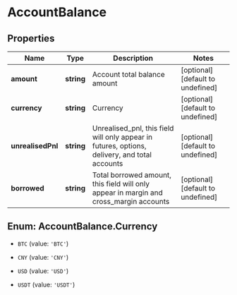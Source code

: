 # AccountBalance

## Properties

Name | Type | Description | Notes
------------ | ------------- | ------------- | -------------
**amount** | **string** | Account total balance amount | [optional] [default to undefined]
**currency** | **string** | Currency | [optional] [default to undefined]
**unrealisedPnl** | **string** | Unrealised_pnl, this field will only appear in futures, options, delivery, and total accounts | [optional] [default to undefined]
**borrowed** | **string** | Total borrowed amount, this field will only appear in margin and cross_margin accounts | [optional] [default to undefined]

## Enum: AccountBalance.Currency

* `BTC` (value: `'BTC'`)

* `CNY` (value: `'CNY'`)

* `USD` (value: `'USD'`)

* `USDT` (value: `'USDT'`)


